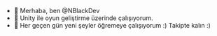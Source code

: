 - 👋 Merhaba, ben @NBlackDev
- 👀 Unity ile oyun geliştirme üzerinde çalışıyorum.
- 🌱 Her geçen gün yeni şeyler öğremeye çalışıyorum :)
Takipte kalın :)

<!---
NBlackDev/NBlackDev is a ✨ special ✨ repository because its `README.md` (this file) appears on your GitHub profile.
You can click the Preview link to take a look at your changes.
--->
